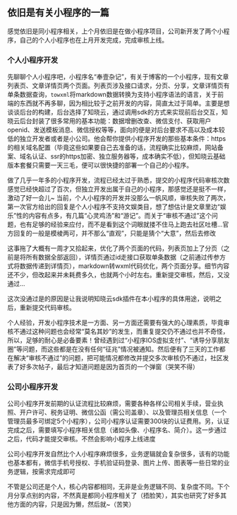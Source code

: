 ## 依旧是有关小程序的一篇

感觉依旧是同小程序相关，上个月依旧是在做小程序项目，公司新开发了两个小程序，自己的个人小程序也在上月开发完成，完成审核上线。

### 个人小程序开发

先聊聊个人小程序吧，小程序名“奉壹杂记”，有关于博客的一个小程序，现有文章列表页、文章详情页两个页面。列表页涉及接口请求，分页、分享，文章详情页有单条数据查询，`towxml`将markdown数据转换为支持小程序语法的语言，关于前端的东西就不再多聊，因为相比较于之前开发的内容，简直太过于简单。主要是想谈谈后台的构建，后台选择了知晓云，通过调用sdk的方式来实现前后台交互，知晓云后台封装了很多常用的基本功能：数据增删改查、微信支付、获取用户openid、发送模板消息、微信授权等等，面向的便是对后台要求不高以及成本较低的独立开发者或者是小公司。他会帮你提供小程序开发的那些基本条件：https的相关域名配置（毕竟这些如果要自己去准备的话，流程确实比较麻烦，网站备案、域名认证、ssr的https加密、独立服务器等，成本确实不低），但知晓云基础版本套餐只需要一天三毛，便可以很快捷的部署一个自己的小程序。

做了几乎一年多的小程序开发，流程已经太过于熟悉，提交的小程序代码审核次数感觉已经快超过了百次，但独立开发出属于自己的小程序，那感觉还是挺不一样，激动了好一会儿~ 当前，个人小程序的开发并没那么一帆风顺，审核失败了两次，第一次官方给出的回复是个人小程序不支持文娱类目，想了想估计是文章里边“娱乐”性的内容有点多，有几篇“心灵鸡汤”和“游记”。而关于“审核不通过”这个问题，也有足够的经验来应付，而不是看到这个词眼就搂不住马上跑去社区吐槽...官方回复的一般是模棱两可，并不那么“直观”，只能是猜个“大意”，然后去修改

这事拖了大概有一周才又拾起来，优化了两个页面的代码，列表页加上了分页（之前是将所有数据全部返回），详情页通过id走接口获取单条数据（之前通过传参方式将数据传递到详情页），markdown转wxml代码优化，两个页面分享。细节内容还不少，但改起来并未耗费多久，也就两个小时左右。重新提交审核，然后，又没通过...

这次没通过是的原因是让我说明知晓云sdk插件在本小程序的具体用途，说明之后，重新提交代码审核。

个人经验，开发小程序技术是一方面、另一方面还需要有强大的心理素质，毕竟审核不通过这种问题也会经常“莫名其妙”的发生，而重复提交仍不通过也并不奇怪，所以，足够的耐心是必备要素！曾经遇到过“小程序IOS虚拟支付”、“诱导分享朋友圈”等问题，而这些都是在没有任何“征兆”情况被通知。然后便有了三天的工作都在解决“审核不通过”的问题，把可能情况都修改并提交多次审核仍不通过，社区发表了好多次帖子，最后才知道问题是因为首页的一个弹窗（哭笑不得）

### 公司小程序开发

公司小程序开发前期的认证流程比较麻烦，需要各种各样公司相关手续，营业执照、开户许可、税务证明、微信公函（需公司盖章）、以及管理员相关信息（一个管理员最多可绑定5个小程序），公司小程序认证需要300块的认证费用。另，认证完成之后，需要填写小程序相关信息（诸如头像、小程序名、简介）。这一步通过之后，代码才能提交审核。不然会影响小程序上线进度

公司小程序开发自然比个人小程序麻烦很多，业务逻辑就会复杂很多，该有的功能也基本都有，微信手机号授权、手机验证码登录、图片上传、图表等一些日常的业务逻辑，按需求完成即可

不管是公司还是个人，核心内容都相同，无非是业务逻辑不同、复杂度不同。下个月分享点别的内容，不然真是都同小程序相关了（捂脸笑），其实也研究了好多其他方面的内容，只是因为懒，然后就~（苦笑）